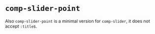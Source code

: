 # `comp-slider-point`

Also `comp-slider-point` is a minimal version for `comp-slider`, it does not accept `:title`s.
